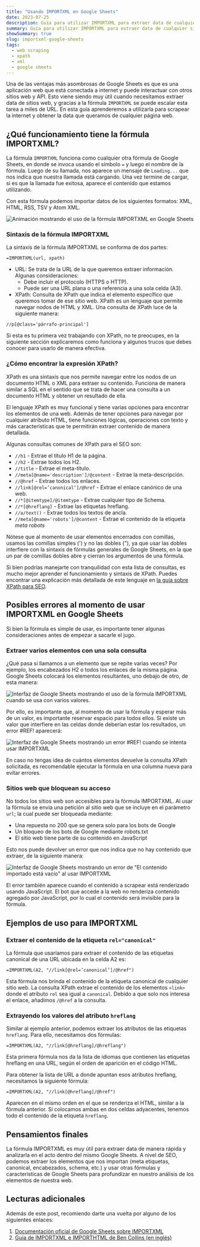 ```yaml
---
title: "Usando IMPORTXML en Google Sheets"
date: 2023-07-25
description: Guía para utilizar IMPORTXML para extraer data de cualquier sitio web.
summary: Guía para utilizar IMPORTXML para extraer data de cualquier sitio web.
showSummary: true
slug: importxml-google-sheets
tags:
  - web scraping
  - xpath
  - xml
  - google sheets
---
```

Una de las ventajas más asombrosas de Google Sheets es que es una aplicación web que está conectada a internet y puede interactuar con otros sitios web y API. Esto viene siendo muy útil cuando necesitamos extraer data de sitios web, y gracias a la fórmula `IMPORTXML` se puede escalar esta tarea a miles de URL. En esta guía aprenderemos a utilizarla para scrapear la internet y obtener la data que queramos de cualquier página web.

## ¿Qué funcionamiento tiene la fórmula IMPORTXML?

La fórmula `IMPORTXML` funciona como cualquier otra fórmula de Google Sheets, en donde se invoca usando el símbolo `=` y luego el nombre de la fórmula. Luego de su llamada, nos aparece un mensaje de `Loading...` que nos indica que nuestra llamada está cargando. Una vez termine de cargar, si es que la llamada fue exitosa, aparece el contenido que estamos utilizando.

Con esta fórmula podemos importar datos de los siguientes formatos: XML, HTML, RSS, TSV y Atom XML.

![Animación mostrando el uso de la fórmula IMPORTXML en Google Sheets](/img/google-sheets-importxml-funcionamiento.gif "Ejemplo de uso de IMPORTXML en Google Sheets")

### Sintaxis de la fórmula IMPORTXML

La sintaxis de la fórmula IMPORTXML se conforma de dos partes:

```vbnet
=IMPORTXML(url, xpath)
```

* URL: Se trata de la URL de la que queremos extraer información. Algunas consideraciones:
  * Debe incluir el protocolo (HTTPS o HTTP).
  * Puede ser una URL plana o una referencia a una sola celda (A3).
* XPath: Consulta de XPath que indica el elemento específico que queremos tomar de ese sitio web. XPath es un lenguaje que permite navegar nodos de HTML y XML. Una consulta de XPath luce de la siguiente manera:

```xquery
//p[@class='párrafo-principal']
```

Si esta es tu primera vez trabajando con XPath, no te preocupes, en la siguiente sección explicaremos como funciona y algunos trucos que debes conocer para usarlo de manera efectiva.

### ¿Cómo encontrar la expresión XPath?

XPath es una sintaxis que nos permite navegar entre los nodos de un documento HTML o XML para extraer su contenido. Funciona de manera similar a SQL en el sentido que se trata de hacer una consulta a un documento HTML y obtener un resultado de ella.

El lenguaje XPath es muy funcional y tiene varias opciones para encontrar los elementos de una web. Además de tener opciones para navegar por cualquier atributo HTML, tiene funciones lógicas, operaciones con texto y más características que te permitirán extraer contenido de manera detallada.

Algunas consultas comunes de XPath para el SEO son:

* `//h1` - Extrae el título H1 de la página.
* `//h2` - Extrae todos los H2.
* `//title` - Extrae el meta-título.
* `//meta[@name='description']/@content` - Extrae la meta-descripción.
* `//@href` - Extrae todos los enlaces.
* `//link[@rel=’canonical’]/@href` - Extrae el enlace canónico de una web.
* `//*[@itemtype]/@itemtype` - Extrae cualquier tipo de Schema.
* `//*[@hreflang]` - Extrae las etiquetas hreflang.
* `//a/text()` - Extrae todos los textos de ancla.
* `//meta[@name='robots']/@content` - Extrae el contenido de la etiqueta *meta robots*

Nótese que al momento de usar elementos encerrados con comillas, usamos las comillas simples (') y no las dobles ("), ya que usar las dobles interfiere con la sintaxis de fórmulas generales de Google Sheets, en la que un par de comillas dobles abre y cierran los argumentos de una fórmula.

Si bien podrías manejarte con tranquilidad con esta lista de consultas, es mucho mejor aprender el funcionamiento y sintaxis de XPath. Puedes encontrar una explicación más detallada de este lenguaje en [la guía sobre XPath para SEO](/blog/xpath-seo/).

## Posibles errores al momento de usar IMPORTXML en Google Sheets

Si bien la fórmula es simple de usar, es importante tener algunas consideraciones antes de empezar a sacarle el jugo.

### Extraer varios elementos con una sola consulta

¿Qué pasa si llamamos a un elemento que se repite varias veces? Por ejemplo, los encabezados H2 o todos los enlaces de la misma página. Google Sheets colocará los elementos resultantes, uno debajo de otro, de esta manera:

![Interfaz de Google Sheets mostrando el uso de la fórmula IMPORTXML cuando se usa con varios valores.](/img/importxml-google-sheets-varios-valores.png "Varios valores provenientes de una función IMPORTXML")

Por ello, es importante que, al momento de usar la fórmula y esperar más de un valor, es importante reservar espacio para todos ellos. Si existe un valor que interfiere en las celdas donde deberían estar los resultados, un error #REF! aparecerá:

![Interfaz de Google Sheets mostrando un error #REF! cuando se intenta usar IMPORTXML](/img/importxml-google-sheets-varios-valores-error.png "Error #REF! que aparece cuando una celda interfiere con una llamada a la función XPath con varios valores.")

En caso no tengas idea de cuántos elementos devuelve la consulta XPath solicitada, es recomendable ejecutar la fórmula en una columna nueva para evitar errores.

### Sitios web que bloquean su acceso

No todos los sitios web son accesibles para la fórmula IMPORTXML. Al usar la fórmula se envía una petición al sitio web que se incluye en el parámetro `url`; la cual puede ser bloqueada mediante:

* Una repuesta no 200 que se genera solo para los bots de Google
* Un bloqueo de los bots de Google mediante robots.txt
* El sitio web tiene parte de su contenido en JavaScript

Esto nos puede devolver un error que nos indica que no hay contenido que extraer, de la siguiente manera:

![Interfaz de Google Sheets mostrando un error de "El contenido importado está vacío" al usar IMPORTXML](/img/imporxml-error-sitio-bloqueado.png "Este error aparece cuando un sitio web bloquea a los robots de Google o el contenido está renderizado en JS")

El error también aparece cuando el contenido a scrapear está renderizado usando JavaScript. El bot que accede a la web no renderiza contenido agregado por JavaScript, por lo cual el contenido será invisible para la fórmula.

## Ejemplos de uso para IMPORTXML

### Extraer el contenido de la etiqueta `rel="canonical"`

La fórmula que usaríamos para extraer el contenido de las etiquetas canonical de una URL ubicada en la celda A2 es:

```vbnet
=IMPORTXML(A2, "//link[@rel=’canonical’]/@href")
```

Esta fórmula nos brinda el contenido de la etiqueta canonical de cualquier sitio web. La consulta XPath extrae el contenido de los elementos `<link>` donde el atributo `rel` sea igual a `canonical`. Debido a que solo nos interesa el enlace, añadimos `/@href` a la consulta.

### Extrayendo los valores del atributo `hreflang`

Similar al ejemplo anterior, podemos extraer los atributos de las etiquetas `hreflang`. Para ello, necesitamos dos fórmulas:

```vbnet
=IMPORTXML(A2, "//link[@hreflang]/@hreflang")
```

Esta primera fórmula nos da la lista de idiomas que contienen las etiquetas hreflang en una URL, según el orden de aparición en el código HTML.

Para obtener la lista de URL a donde apuntan esos atributos hreflang, necesitamos la siguiente fórmula:

```vbnet
=IMPORTXML(A2, "//link[@hreflang]/@href")
```

Aparecen en el mismo orden en el que se renderiza el HTML, similar a la fórmula anterior. Si colocamos ambas en dos celdas adyacentes, tenemos todo el contenido de la etiqueta `hreflang`.

## Pensamientos finales

La fórmula IMPORTXML es muy útil para extraer data de manera rápida y analizarla en el acto dentro del mismo Google Sheets. A nivel de SEO, podemos extraer los elementos que nos importan (meta etiquetas, canonical, encabezados, schema, etc.) y usar otras fórmulas y características de Google Sheets para profundizar en nuestro análisis de los elementos de nuestra web.

## Lecturas adicionales

Además de este post, recomiendo darte una vuelta por alguno de los siguientes enlaces:

1. [Documentación oficial de Google Sheets sobre IMPORTXML](https://support.google.com/docs/answer/3093342?hl=es-419)
2. [Guía de IMPORTXML e IMPORTHTML de Ben Collins (en inglés)](https://www.benlcollins.com/spreadsheets/google-sheet-web-scraper/)
